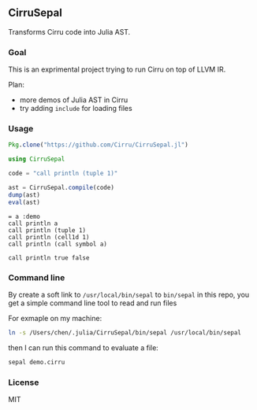 
CirruSepal
----

Transforms Cirru code into Julia AST.

### Goal

This is an exprimental project trying to run Cirru on top of LLVM IR.

Plan:

* more demos of Julia AST in Cirru
* try adding `include` for loading files

### Usage

```julia
Pkg.clone("https://github.com/Cirru/CirruSepal.jl")
```

```julia
using CirruSepal

code = "call println (tuple 1)"

ast = CirruSepal.compile(code)
dump(ast)
eval(ast)
```

```cirru
= a :demo
call println a
call println (tuple 1)
call println (cell1d 1)
call println (call symbol a)

call println true false
```

### Command line

By create a soft link to `/usr/local/bin/sepal` to `bin/sepal` in this repo,
you get a simple command line tool to read and run files

For exmaple on my machine:

```bash
ln -s /Users/chen/.julia/CirruSepal/bin/sepal /usr/local/bin/sepal
```

then I can run this command to evaluate a file:

```bash
sepal demo.cirru
```

### License

MIT
